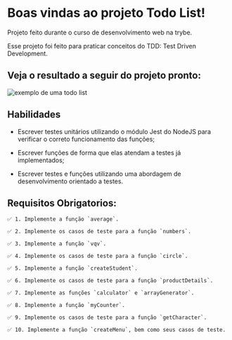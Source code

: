 # Boas vindas ao projeto Todo List!
  Projeto feito durante o curso de desenvolvimento web na trybe.

  Esse projeto foi feito para praticar conceitos do TDD: Test Driven Development.

## Veja o resultado a seguir do projeto pronto:
  ![exemplo de uma todo list](./todo-list-example.gif)

## Habilidades
  - Escrever testes unitários utilizando o módulo Jest do NodeJS para verificar o correto funcionamento das funções;

  - Escrever funções de forma que elas atendam a testes já implementados;

  - Escrever testes e funções utilizando uma abordagem de desenvolvimento orientado a testes.

## Requisitos Obrigatorios:

    ✅ 1. Implemente a função `average`.

    ✅ 2. Implemente os casos de teste para a função `numbers`.

    ✅ 3. Implemente a função `vqv`.

    ✅ 4. Implemente os casos de teste para a função `circle`.

    ✅ 5. Implemente a função `createStudent`.

    ✅ 6. Implemente os casos de teste para a função `productDetails`.

    ✅ 7. Implemente as funções `calculator` e `arrayGenerator`.

    ✅ 8. Implemente a função `myCounter`.

    ✅ 9. Implemente os casos de teste para a função `getCharacter`.

    ✅ 10. Implemente a função `createMenu`, bem como seus casos de teste.
